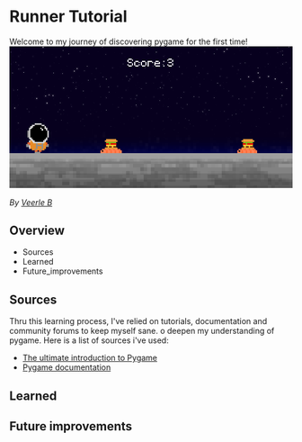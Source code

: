 # Runner Tutorial
Welcome to my journey of discovering pygame for the first time!
![Screenshot_Gameplay](graphics/screenshot_gameplay.png)

_By [Veerle B](https://github.com/VeerleIB)_

## Overview
  - Sources
  - Learned
  - Future_improvements

## Sources
Thru this learning process, I've relied on tutorials, documentation and community forums to keep myself sane. o deepen my understanding of pygame. Here is a list of sources i've used:
- [The ultimate introduction to Pygame](https://www.youtube.com/watch?v=AY9MnQ4x3zk_)
- [Pygame documentation](https://www.pygame.org/docs/)

## Learned

## Future improvements

